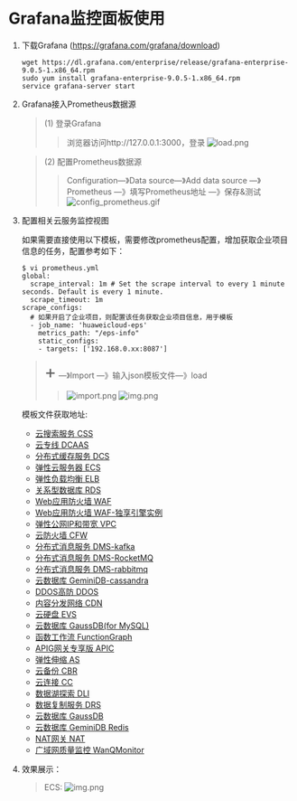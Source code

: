 # Grafana监控面板使用
1. 下载Grafana (https://grafana.com/grafana/download)
   ```
   wget https://dl.grafana.com/enterprise/release/grafana-enterprise-9.0.5-1.x86_64.rpm
   sudo yum install grafana-enterprise-9.0.5-1.x86_64.rpm
   service grafana-server start
   ```
2. Grafana接入Prometheus数据源
   >(1) 登录Grafana
   >> 浏览器访问http://127.0.0.1:3000，登录
   >> ![load.png](pic/login.jpg)
   
   >(2) 配置Prometheus数据源
   >> Configuration—》Data source—》Add data source —》Prometheus —》填写Prometheus地址 —》保存&测试
   >> ![config_prometheus.gif](pic/config_prometheus.gif)
3. 配置相关云服务监控视图

   如果需要直接使用以下模板，需要修改prometheus配置，增加获取企业项目信息的任务，配置参考如下：
   ```
   $ vi prometheus.yml
   global:
     scrape_interval: 1m # Set the scrape interval to every 1 minute seconds. Default is every 1 minute.
     scrape_timeout: 1m
   scrape_configs:
     # 如果开启了企业项目，则配置该任务获取企业项目信息，用于模板
     - job_name: 'huaweicloud-eps'
       metrics_path: "/eps-info"
       static_configs:
       - targets: ['192.168.0.xx:8087']
   ```
   ><font size=6>+</font> —》Import —》输入json模板文件—》load
   >> ![import.png](pic/import.jpg)
   >> ![img.png](pic/load.jpg)
   
   模板文件获取地址: 
   + [云搜索服务 CSS](templates/css(es)_dashboard_template.json)
   + [云专线 DCAAS](templates/dcaas_dashboard_template.json)
   + [分布式缓存服务 DCS](templates/dcs_dashboard_template.json)
   + [弹性云服务器 ECS](templates/ecs_dashboard_template.json)
   + [弹性负载均衡 ELB](templates/elb_dashboard_template.json)
   + [关系型数据库 RDS](templates/rds_dashboard_template.json)
   + [Web应用防火墙 WAF](templates/waf_dashboard_template.json)
   + [Web应用防火墙 WAF-独享引擎实例](templates/waf_premium_instance_dashboard_template.json)
   + [弹性公网IP和带宽 VPC](templates/vpc_dashboard_template.json)
   + [云防火墙 CFW](templates/cfw_dashboard_template.json)
   + [分布式消息服务 DMS-kafka](templates/dms(Kafka)_dashboard_template.json)
   + [分布式消息服务 DMS-RocketMQ](templates/dms_RocketMQ_dashboard_template.json)
   + [分布式消息服务 DMS-rabbitmq](templates/dms_rabbitmq-dashboard_template.json)
   + [云数据库 GeminiDB-cassandra](templates/nosql_cassandra_dashboard_template.json)
   + [DDOS高防 DDOS](templates/ddos_dashboard_template.json)
   + [内容分发网络 CDN](templates/cdn_dashboard_template.json)
   + [云硬盘 EVS](templates/evs_dashboard_template.json)
   + [云数据库 GaussDB(for MySQL)](templates/gaussdb(mysql)_dashboard_template.json)
   + [函数工作流 FunctionGraph](templates/functiongraph_dashboard_template.json)
   + [APIG网关专享版 APIC](templates/apic_dashboard_template.json)
   + [弹性伸缩 AS](templates/as_dashboard_template.json)
   + [云备份 CBR](templates/cbr_dashboard_template.json)
   + [云连接 CC](templates/cc_dashboard_template.json)
   + [数据湖探索 DLI](templates/dli_dashboard_template.json)
   + [数据复制服务 DRS](templates/drs_dashboard_template.json)
   + [云数据库 GaussDB](templates/gaussdbv5_dashboard_template.json)
   + [云数据库 GeminiDB Redis](templates/geminidb(redis)_dashboard_template.json)
   + [NAT网关 NAT](templates/nat_dashboard_template.json)
   + [广域网质量监控 WanQMonitor](templates/wanq_monitor_dashboard_template.json)
4. 效果展示：
   >ECS:
   > ![img.png](pic/ecs.jpg)
   